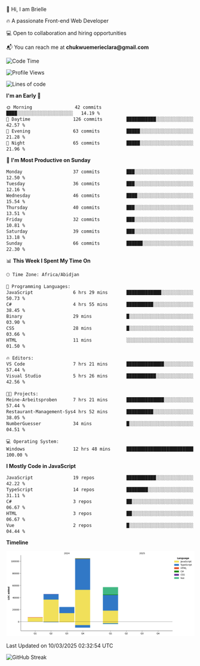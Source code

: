 <div align="left">
  <p>👋 Hi, I am Brielle</p>
  <p>🔥 A passionate Front-end Web Developer</p>
  <p>💻 Open to collaboration and hiring opportunities</p>
  <p>📬 You can reach me at <strong>chukwuemerieclara@gmail.com</strong></p>
</div>


 
 <!--START_SECTION:waka-->
![Code Time](http://img.shields.io/badge/Code%20Time-516%20hrs%2048%20mins-blue)

![Profile Views](http://img.shields.io/badge/Profile%20Views-0-blue)

![Lines of code](https://img.shields.io/badge/From%20Hello%20World%20I%27ve%20Written-238.8%20thousand%20lines%20of%20code-blue)

**I'm an Early 🐤** 

```text
🌞 Morning                42 commits          ████░░░░░░░░░░░░░░░░░░░░░   14.19 % 
🌆 Daytime                126 commits         ███████████░░░░░░░░░░░░░░   42.57 % 
🌃 Evening                63 commits          █████░░░░░░░░░░░░░░░░░░░░   21.28 % 
🌙 Night                  65 commits          █████░░░░░░░░░░░░░░░░░░░░   21.96 % 
```
📅 **I'm Most Productive on Sunday** 

```text
Monday                   37 commits          ███░░░░░░░░░░░░░░░░░░░░░░   12.50 % 
Tuesday                  36 commits          ███░░░░░░░░░░░░░░░░░░░░░░   12.16 % 
Wednesday                46 commits          ████░░░░░░░░░░░░░░░░░░░░░   15.54 % 
Thursday                 40 commits          ███░░░░░░░░░░░░░░░░░░░░░░   13.51 % 
Friday                   32 commits          ███░░░░░░░░░░░░░░░░░░░░░░   10.81 % 
Saturday                 39 commits          ███░░░░░░░░░░░░░░░░░░░░░░   13.18 % 
Sunday                   66 commits          ██████░░░░░░░░░░░░░░░░░░░   22.30 % 
```


📊 **This Week I Spent My Time On** 

```text
🕑︎ Time Zone: Africa/Abidjan

💬 Programming Languages: 
JavaScript               6 hrs 29 mins       █████████████░░░░░░░░░░░░   50.73 % 
C#                       4 hrs 55 mins       ██████████░░░░░░░░░░░░░░░   38.45 % 
Binary                   29 mins             █░░░░░░░░░░░░░░░░░░░░░░░░   03.90 % 
CSS                      28 mins             █░░░░░░░░░░░░░░░░░░░░░░░░   03.66 % 
HTML                     11 mins             ░░░░░░░░░░░░░░░░░░░░░░░░░   01.50 % 

🔥 Editors: 
VS Code                  7 hrs 21 mins       ██████████████░░░░░░░░░░░   57.44 % 
Visual Studio            5 hrs 26 mins       ███████████░░░░░░░░░░░░░░   42.56 % 

🐱‍💻 Projects: 
Meine-Arbeitsproben      7 hrs 21 mins       ██████████████░░░░░░░░░░░   57.44 % 
Restaurant-Management-Sys4 hrs 52 mins       ██████████░░░░░░░░░░░░░░░   38.05 % 
NumberGuesser            34 mins             █░░░░░░░░░░░░░░░░░░░░░░░░   04.51 % 

💻 Operating System: 
Windows                  12 hrs 48 mins      █████████████████████████   100.00 % 
```

**I Mostly Code in JavaScript** 

```text
JavaScript               19 repos            ███████████░░░░░░░░░░░░░░   42.22 % 
TypeScript               14 repos            ████████░░░░░░░░░░░░░░░░░   31.11 % 
C#                       3 repos             ██░░░░░░░░░░░░░░░░░░░░░░░   06.67 % 
HTML                     3 repos             ██░░░░░░░░░░░░░░░░░░░░░░░   06.67 % 
Vue                      2 repos             █░░░░░░░░░░░░░░░░░░░░░░░░   04.44 % 
```



**Timeline**

![Lines of Code chart](https://raw.githubusercontent.com/Brielle28/Brielle28/main/assets/bar_graph.png)


 Last Updated on 10/03/2025 02:32:54 UTC
<!--END_SECTION:waka-->

![GitHub Streak](https://github-readme-streak-stats.herokuapp.com/?user=Brielle28)



